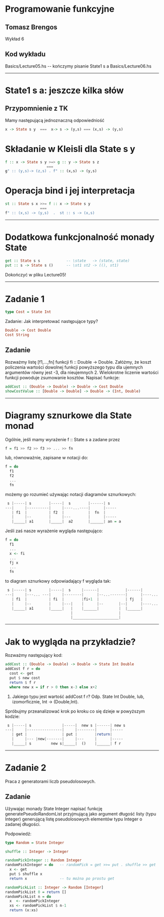 # Programowanie funkcyjne

## Tomasz Brengos

Wykład 6


## Kod wykładu 
Basics/Lecture05.hs -- kończymy pisanie State1 s a
Basics/Lecture06.hs

---

# State1 s a: jeszcze kilka słów

## Przypomnienie z TK
Mamy następującą jednoznaczną odpowiedniość
```haskell
x -> State s y  ===  x-> s -> (y,s) === (x,s) -> (y,s)
```

# Składanie w Kleisli dla State s y
```haskell
f :: x -> State s y >=> g :: y -> State s z   
                   === 
g" :: (y,s)-> (z,s) . f" :: (x,s) -> (y,s)
```

# Operacja bind i jej interpretacja
```haskell
st :: State s x >>= f :: x -> State s y
                ===
f" :: (x,s) -> (y,s)  .  st :: s -> (x,s)  
```

---


# Dodatkowa funkcjonalność monady State

```haskell
get :: State s s            -- \state   -> (state, state)
put :: s -> State s ()      -- \st1 st2 -> ((), st1) 
```
Dokończyć w pliku Lecture05!

---

# Zadanie 1

```haskell
type Cost = State Int
```

Zadanie: Jak interpretować następujące typy?
```haskell
Double -> Cost Double
Cost String
```

## Zadanie
Rozważmy listę [f1,...,fn] funkcji fi :: Double -> Double. Załóżmy, że 
koszt policzenia wartości dowolnej funkcji powyższego typu dla ujemnych argumentów 
równy jest -3, dla nieujemnych 2. Wielokrotne liczenie wartości funkcji powoduje zsumowanie 
kosztów. Napisać funkcje:
```haskell
addCost :: (Double -> Double) -> Double -> Cost Double
showCostValue :: [Double -> Double] -> Double -> (Int, Double)
```

---

# Diagramy sznurkowe dla State monad

Ogólnie, jeśli mamy wyrażenie f :: State s a zadane przez
```haskell
f = f1 >> f2 >> f3 >> ... >> fn
```
lub, równoważnie, zapisane w notacji do:
```haskell
f = do
  f1
  f2
  ...
  fn
```
możemy go rozumieć używając notacji diagramów sznurkowych:
```haskell
 s |-----| s        |-----|  s        |------| s
---|     |----------|     |----...----|      |-----
   | f1  |          | f2  |           |  fn  |
   |     |--        |     |---        |      |-----
   |_____| a1       |_____|  a2       |______| an = a
```
Jeśli zaś nasze wyrażenie wygląda następująco:
```haskell
f = do
  f1
  ...
  x <- fi
  ...
  fj x
  ...
  fn
```
to diagram sznurkowy odpowiadający f wygląda tak:
```haskell
 s |-----| s        |-----|  s     |------|            |------|
---|     |---... ---|     |--------|      |--...-------|      |----...
   | f1  |          | fi  |        |fi+1  |            | fj   |
   |     |--        |     |---|    |      |--       |--|      |----...
   |_____| a1       |_____|   |    |______|         |  |______|
                              |                     |
                              |_____________________|
```


---

# Jak to wygląda na przykładzie?

Rozważmy następujący kod:
```haskell
addCost :: (Double -> Double) -> Double -> State Int Double
addCost f r = do
  cost <- get
  put $ new cost
  return $ f r
  where new x = if r > 0 then x-3 else x+2
```
1. Jakiego typu jest wartość addCost f r?
Odp. State Int Double, lub, izomorficznie, Int -> (Double,Int).

Spróbujmy przeanalizować krok po kroku co się dzieje w powyższym kodzie:
```haskell
 s |-----| s              |-----|  new s |------| new s
---|     |----------------|     |--------|      |-----
   | get |                | put |        |return|
   |     |--- |new|-------|     |---     |      |-----
   |_____| s         new s|_____|  ()    |______| f r
```


---

# Zadanie 2

Praca z generatorami liczb pseudolosowych.

## Zadanie
Używając monady State Integer napisać funkcję generatePseudoRandomList
przyjmującą jako argument długość listy (typu Integer) generującą listę pseudolosowych
elementów typu Integer o zadanej długości.

Podpowiedź:
```haskell
type Random = State Integer

shuffle :: Integer -> Integer

randomPickInteger :: Random Integer
randomPickInteger = do   -- randomPick = get >>= put . shuffle >> get
  x <- get
  put $ shuffle x
  return x               -- tu można po prostu get

randomPickList :: Integer -> Random [Integer]
randomPickList 0 = return []
randomPickList n = do
  x  <- randomPickInteger
  xs <- randomPickList $ n-1
  return (x:xs)
```
